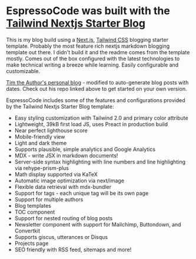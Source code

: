 # EspressoCode was built with the [Tailwind Nextjs Starter Blog](https://github.com/timlrx/tailwind-nextjs-starter-blog)

This is my blog build using a [Next.js](https://nextjs.org/), [Tailwind CSS](https://tailwindcss.com/) blogging starter template. Probably the most feature rich nextjs markdown blogging template out there. I didn't build it and the readme comes from the template mostly. Comes out of the box configured with the latest technologies to make technical writing a breeze while learning. Easily configurable and customizable.

[Tim the Author's personal blog](https://www.timlrx.com) - modified to auto-generate blog posts with dates. Check out his repo linked above to get started on your own version.

EspressoCode includes some of the features and configurations provided by the Tailwind Nextjs Starter Blog template:

- Easy styling customization with Tailwind 2.0 and primary color attribute
- Lightweight, 39kB first load JS, uses Preact in production build
- Near perfect lighthouse score
- Mobile-friendly view
- Light and dark theme
- Supports plausible, simple analytics and Google Analytics
- MDX - write JSX in markdown documents!
- Server-side syntax highlighting with line numbers and line highlighting via rehype-prism-plus
- Math display supported via KaTeX
- Automatic image optimization via next/image
- Flexible data retrieval with mdx-bundler
- Support for tags - each unique tag will be its own page
- Support for multiple authors
- Blog templates
- TOC component
- Support for nested routing of blog posts
- Newsletter component with support for Mailchimp, Buttondown, and Convertkit
- Supports giscus, utterances or Disqus
- Projects page
- SEO friendly with RSS feed, sitemaps and more!
